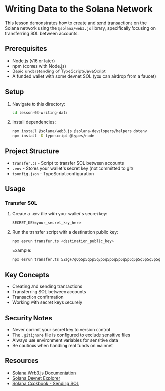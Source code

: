 # Writing Data to the Solana Network

This lesson demonstrates how to create and send transactions on the Solana network using the `@solana/web3.js` library, specifically focusing on transferring SOL between accounts.

## Prerequisites

- Node.js (v16 or later)
- npm (comes with Node.js)
- Basic understanding of TypeScript/JavaScript
- A funded wallet with some devnet SOL (you can airdrop from a faucet)

## Setup

1. Navigate to this directory:
   ```bash
   cd lesson-03-writing-data
   ```

2. Install dependencies:
   ```bash
   npm install @solana/web3.js @solana-developers/helpers dotenv
   npm install -D typescript @types/node
   ```

## Project Structure

- `transfer.ts` - Script to transfer SOL between accounts
- `.env` - Stores your wallet's secret key (not committed to git)
- `tsonfig.json` - TypeScript configuration

## Usage

### Transfer SOL

1. Create a `.env` file with your wallet's secret key:
   ```
   SECRET_KEY=your_secret_key_here
   ```

2. Run the transfer script with a destination public key:
   ```bash
   npx esrun transfer.ts <destination_public_key>
   ```
   Example:
   ```bash
   npx esrun transfer.ts 5ZzgF7qQp5p5q5p5q5p5q5p5q5p5q5p5q5p5q5p5q5p5q5p5q5p5q5p5q5p
   ```

## Key Concepts

- Creating and sending transactions
- Transferring SOL between accounts
- Transaction confirmation
- Working with secret keys securely

## Security Notes

- Never commit your secret key to version control
- The `.gitignore` file is configured to exclude sensitive files
- Always use environment variables for sensitive data
- Be cautious when handling real funds on mainnet

## Resources

- [Solana Web3.js Documentation](https://solana-labs.github.io/solana-web3.js/)
- [Solana Devnet Explorer](https://explorer.solana.com/?cluster=devnet)
- [Solana Cookbook - Sending SOL](https://solanacookbook.com/)
